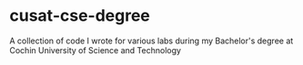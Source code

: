 # cusat-cse-degree
A collection of code I wrote for various labs during my Bachelor's degree at Cochin University of Science and Technology
